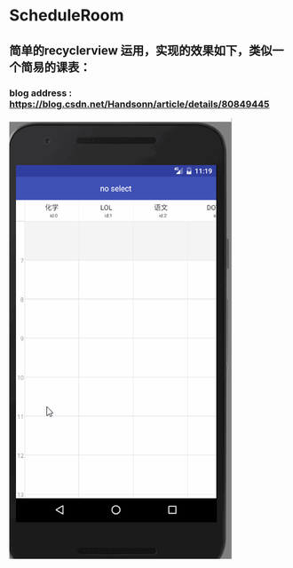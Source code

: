 # ScheduleRoom

## 简单的recyclerview 运用，实现的效果如下，类似一个简易的课表：

### blog address : https://blog.csdn.net/Handsonn/article/details/80849445

![image](https://github.com/laymanZ/ScheduleRoom/blob/master/image/sroom.gif)
